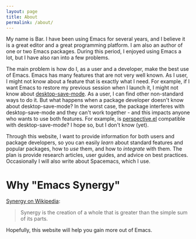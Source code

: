 ```yaml
---
layout: page
title: About
permalink: /about/
---
```


My name is Bar. I have been using Emacs for several years, and I believe it is a
great editor and a great programming platform. I am also an author of one or two
Emacs packages. During this period, I enjoyed using Emacs a lot, but I have also
ran into a few problems.

The main problem is how do I, as a user and a developer, make the best use of
Emacs. Emacs has many features that are not very well known. As I user, I might
not know about a feature that is exactly what I need. For example, if I want
Emacs to restore my previous session when I launch it, I might not know about
[desktop-save-mode][desktop]. As a user, I can find other non-standard ways to
do it. But what happens when a package developer doesn't know about
desktop-save-mode? In the worst case, the package interferes with
desktop-save-mode and they can't work together - and this impacts anyone who
wants to use both features. For example, is [perspective.el][perspective]
compatible with desktop-save-mode? I hope so, but I don't know (yet).

Through this website, I want to provide information for both users and package
developers, so you can easily *learn* about standard features and popular
packages, how to *use* them, and how to *integrate* with them. The plan is
provide research articles, user guides, and advice on best practices.
Occasionally I will also write about Spacemacs, which I use.

# Why "Emacs Synergy"

[Synergy on Wikipedia][synergy]:

> Synergy is the creation of a whole that is greater than the simple sum of its
> parts.

Hopefully, this website will help you gain more out of Emacs.

[perspective]: https://github.com/nex3/perspective-el
[desktop]: http://www.gnu.org/software/emacs/manual/html_node/elisp/Desktop-Save-Mode.html
[synergy]: https://en.wikipedia.org/wiki/Synergy

